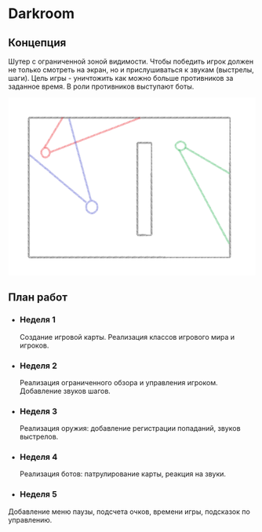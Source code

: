 ﻿# Darkroom
## Концепция
Шутер с ограниченной зоной видимости. Чтобы победить игрок должен не только смотреть на экран, но и прислушиваться к звукам (выстрелы, шаги). Цель игры - уничтожить как можно больше противников за заданное время. В роли противников выступают боты.

![Превью геймплея](img/gameplay-preview.png)
## План работ
* ### Неделя 1
  Создание игровой карты. Реализация классов игрового мира и игроков.
* ### Неделя 2
  Реализация ограниченного обзора и управления игроком. Добавление звуков шагов.
* ### Неделя 3
  Реализация оружия: добавление регистрации попаданий, звуков выстрелов.
* ### Неделя 4
  Реализация ботов: патрулирование карты, реакция на звуки.
*  ### Неделя 5
  Добавление меню паузы, подсчета очков, времени игры, подсказок по управлению.